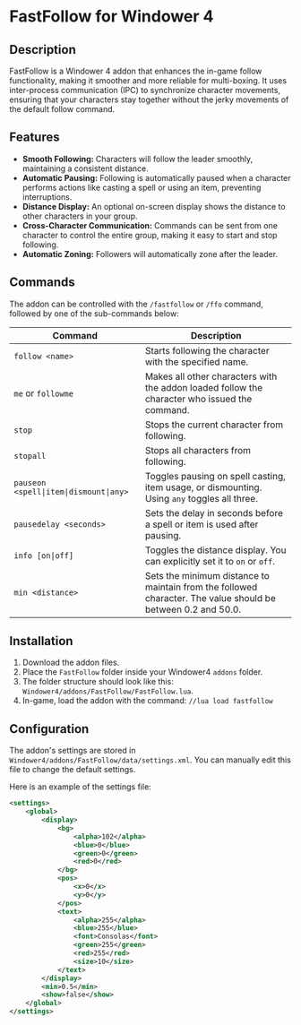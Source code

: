 # FastFollow for Windower 4

## Description

FastFollow is a Windower 4 addon that enhances the in-game follow functionality, making it smoother and more reliable for multi-boxing. It uses inter-process communication (IPC) to synchronize character movements, ensuring that your characters stay together without the jerky movements of the default follow command.

## Features

* **Smooth Following:** Characters will follow the leader smoothly, maintaining a consistent distance.
* **Automatic Pausing:** Following is automatically paused when a character performs actions like casting a spell or using an item, preventing interruptions.
* **Distance Display:** An optional on-screen display shows the distance to other characters in your group.
* **Cross-Character Communication:** Commands can be sent from one character to control the entire group, making it easy to start and stop following.
* **Automatic Zoning:** Followers will automatically zone after the leader.

## Commands

The addon can be controlled with the `/fastfollow` or `/ffo` command, followed by one of the sub-commands below:

| Command                             | Description                                                                                                                              |
| ----------------------------------- | ---------------------------------------------------------------------------------------------------------------------------------------- |
| `follow <name>`                     | Starts following the character with the specified name.                                                                                  |
| `me` or `followme`                  | Makes all other characters with the addon loaded follow the character who issued the command.                                              |
| `stop`                              | Stops the current character from following.                                                                                              |
| `stopall`                           | Stops all characters from following.                                                                                                     |
| `pauseon <spell\|item\|dismount\|any>` | Toggles pausing on spell casting, item usage, or dismounting. Using `any` toggles all three.                                               |
| `pausedelay <seconds>`              | Sets the delay in seconds before a spell or item is used after pausing.                                                                  |
| `info [on\|off]`                      | Toggles the distance display. You can explicitly set it to `on` or `off`.                                                                  |
| `min <distance>`                    | Sets the minimum distance to maintain from the followed character. The value should be between 0.2 and 50.0.                               |

## Installation

1.  Download the addon files.
2.  Place the `FastFollow` folder inside your Windower4 `addons` folder.
3.  The folder structure should look like this: `Windower4/addons/FastFollow/FastFollow.lua`.
4.  In-game, load the addon with the command: `//lua load fastfollow`

## Configuration

The addon's settings are stored in `Windower4/addons/FastFollow/data/settings.xml`. You can manually edit this file to change the default settings.

Here is an example of the settings file:

```xml
<settings>
    <global>
        <display>
            <bg>
                <alpha>102</alpha>
                <blue>0</blue>
                <green>0</green>
                <red>0</red>
            </bg>
            <pos>
                <x>0</x>
                <y>0</y>
            </pos>
            <text>
                <alpha>255</alpha>
                <blue>255</blue>
                <font>Consolas</font>
                <green>255</green>
                <red>255</red>
                <size>10</size>
            </text>
        </display>
        <min>0.5</min>
        <show>false</show>
    </global>
</settings>